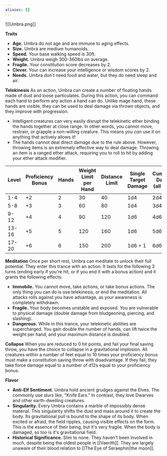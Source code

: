 ```yaml
---
aliases: []
---
```

![[Umbra.png]]


**Traits**
- **Age.** Umbra do not age and are immune to aging effects. 
- **Size.** Umbra are medium humanoids.
- **Speed.** Your base walking speed is 30ft.
- **Weight.** Umbra weigh 300-360lbs on average.
- **Fragile.** Your constitution score decreases by 2.
- **Clever.** Your can increase your intelligence or wisdom scores by 2.
- **Needs.** Umbra don't need food and water, but they do need sleep and air.

**Telekinesis**
As an action, Umbra can create a number of floating hands made of dust and loose particulates. During this action, you can command each hand to perform any action a hand can do. Unlike mage hand, these hands are visible, they can be used to deal damage via thrown objects, and they improve with progression. 
- Intelligent creatures can very easily disrupt the telekinetic ether binding the hands together at close range. In other words, you cannot move, restrain, or grapple a non-willing creature. This means you *can* use it on anything that actively allows it!
- The hands cannot deal direct damage due to the rule above. However, throwing items is an extremely effective way to deal damage. Throwing an item is a ranged ether attack, requiring you to roll to hit by adding your ether attack modifier.

| Level | Proficiency <br>Bonus | Hands | Weight Limit per<br>Hand | Distance <br>Limit | Single Target<br>Damage | Cumulative Damage<br>(all hands) |
| ----- | --------------------- | ----- | ------------------------ | ------------------ | ----------------------- | -------------------------------- |
| 1-4   | +2                    | 2     | 30                       | 40                 | 1d4                     | 2d4                              |
| 5-8   | +3                    | 3     | 60                       | 80                 | 1d4                     | 3d4                              |
| 9-12  | +4                    | 4     | 90                       | 120                | 1d6                     | 4d6                              |
| 13-16 | +5                    | 5     | 120                      | 160                | 1d6                     | 5d6                              |
| 17-20 | +6                    | 6     | 150                      | 200                | 1d6 + 1                 | 6d6 + 6                          |

**Meditation**
Once per short rest, Umbra can meditate to unlock their full potential. They enter this trance with an action. It lasts for the following 3 turns (ending early if you're hit, or if you end it with a bonus action) and it grants the following effects:
- **Immobile.** You cannot move, take actions, or take bonus actions. The only thing you can do is use telekinesis, or end the meditation. All attacks rolls against you have advantage, as your awareness is completely withdrawn.
- **Fragile.** Your body becomes unstable and exposed. You are vulnerable to physical damage (double damage from bludgeoning, piercing, and slashing).
- **Dangerous.** While in this trance, your telekinetic abilities are supercharged. You gain double the number of hands, can lift twice the weight per hand, and your maximum distance is doubled.

**Collapse**
When you are reduced to 0 hit points, and fail your final saving throw, you have the choice to collapse in a gravitational implosion. All creatures within a number of feet equal to 10 times your proficiency bonus must make a constitution saving throw with disadvantage. If they fail, they take force damage equal to a number of d12s equal to your proficiency bonus.

**Flavor**
- **Anti-Elf Sentiment.** Umbra hold ancient grudges against the Elves. The commonly use slurs like, "Knife Ears." In contrast, they love Dwarves and other earth-dwelling creatures.
- **Singularity.** Every Umbra contains a marble of impossibly dense material. This singularity shifts the dust and mass around it to create the body. Its gravitational pull is bound to the shape of its body. When excited or afraid, the field ripples, causing visible effects on the form. This is the essence of their being, but it's very fragile. When the body is damaged, so too is it's gravitational field.
- **Historical Significance.** Slim to none. They haven't been involved in much, despite being the oldest people in [[Vaerith]]. They are largely unaware of their blood relation to [[The Eye of Seraephin|the moon]].